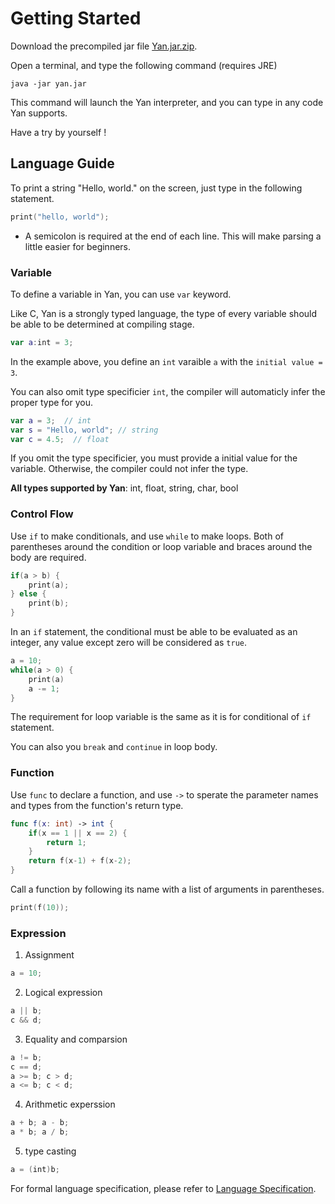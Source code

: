 # Getting Started

Download the precompiled jar file [Yan.jar.zip](https://github.com/Zeqiang-Lai/Yan/files/3963356/Yan.jar.zip).

Open a terminal, and type the following command (requires JRE)

```shell
java -jar yan.jar
```

This command will launch the Yan interpreter, and you can type in any code Yan supports.

Have a try by yourself !

## Language Guide

To print a string "Hello, world." on the screen, just type in the following statement.

```swift
print("hello, world");
```

- A semicolon is required at the end of each line. This will make parsing a little easier for beginners. 

### Variable

To define a variable in Yan, you can use `var` keyword.

Like C, Yan is a strongly typed language, the type of every variable should be able to be determined at compiling stage.

```swift
var a:int = 3; 
```

In the example above, you define an `int` varaible `a` with the `initial value = 3`. 

You can also omit type specificier `int`, the compiler will automaticly infer the proper type for you. 

```swift
var a = 3;  // int
var s = "Hello, world"; // string
var c = 4.5;  // float
```

If you omit the type specificier, you must provide a initial value for the variable. Otherwise, the compiler could not infer the type.

**All types supported by Yan**: int, float, string, char, bool

### Control Flow

Use `if` to make conditionals, and use `while` to make loops. Both of parentheses around the condition or loop variable and braces around the body are required.

```swift
if(a > b) {
	print(a);
} else {
	print(b);
}
```

In an `if` statement, the conditional must be able to be evaluated as an integer, any value except zero will be considered as `true`. 

```swift
a = 10;
while(a > 0) {
	print(a)
	a -= 1;
}
```

The requirement for loop variable is the same as it is for conditional of `if` statement. 

You can also you `break` and `continue` in loop body.

### Function

Use `func` to declare a function, and use `->` to sperate the parameter names and types from the function's return type. 

```swift
func f(x: int) -> int {
	if(x == 1 || x == 2) {
		return 1;
	}
	return f(x-1) + f(x-2);
}
```

Call a function by following its name with a list of arguments in parentheses. 

```swift
print(f(10));
```

### Expression

1. Assignment

```swift
a = 10;
```

2. Logical expression

```swift
a || b;
c && d;
```

3. Equality and comparsion

```swift
a != b;
c == d;
a >= b; c > d;
a <= b; c < d;
```

4. Arithmetic experssion

```swift
a + b; a - b;
a * b; a / b;
```

5. type casting

```swift
a = (int)b;
```



For formal language specification, please refer to [Language Specification](https://github.com/Zeqiang-Lai/Yan/blob/master/docs/language_specification.md).